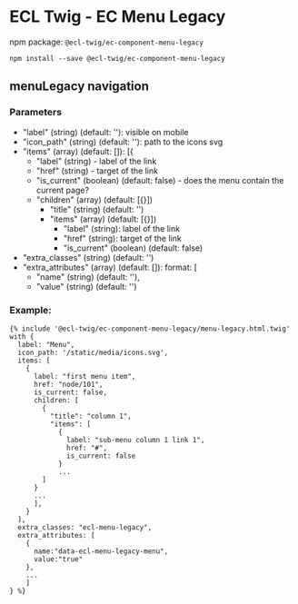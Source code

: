 # ECL Twig - EC Menu Legacy

npm package: `@ecl-twig/ec-component-menu-legacy`

```shell
npm install --save @ecl-twig/ec-component-menu-legacy
```

## menuLegacy navigation

### Parameters

- "label" (string) (default: ''): visible on mobile
- "icon_path" (string) (default: ''): path to the icons svg
- "items" (array) (default: []): [{
  - "label" (string) - label of the link
  - "href" (string) - target of the link
  - "is_current" (boolean) (default: false) - does the menu contain the current page?
  - "children" (array) (default: [{}])
    - "title" (string) (default: '')
    - "items" (array) (default: [{}])
      - "label" (string): label of the link
      - "href" (string): target of the link
      - "is_current" (boolean) (default: false)
- "extra_classes" (string) (default: '')
- "extra_attributes" (array) (default: []): format: [
  - "name" (string) (default: ''),
  - "value" (string) (default: '')

### Example:

<!-- prettier-ignore -->
```twig
{% include '@ecl-twig/ec-component-menu-legacy/menu-legacy.html.twig' with { 
  label: "Menu", 
  icon_path: '/static/media/icons.svg', 
  items: [ 
    {  
      label: "first menu item", 
      href: "node/101", 
      is_current: false, 
      children: [ 
        {  
          "title": "column 1", 
          "items": [ 
            {  
              label: "sub-menu column 1 link 1", 
              href: "#", 
              is_current: false 
            } 
            ... 
        ] 
      } 
      ... 
      ], 
    } 
  ], 
  extra_classes: "ecl-menu-legacy", 
  extra_attributes: [ 
    { 
      name:"data-ecl-menu-legacy-menu", 
      value:"true" 
    }, 
    ... 
    ] 
} %} 
```
